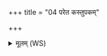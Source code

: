 +++
title = "04 परेत कस्तुपकम्"

+++
<details><summary>मूलम् (WS)</summary>

परेत कस्तुपकं वः पुनर्ददामि ।  
यो वो न वेद तं हत तस्यात्तु परि शिश्न्यम् ॥ ४ ॥
</details>